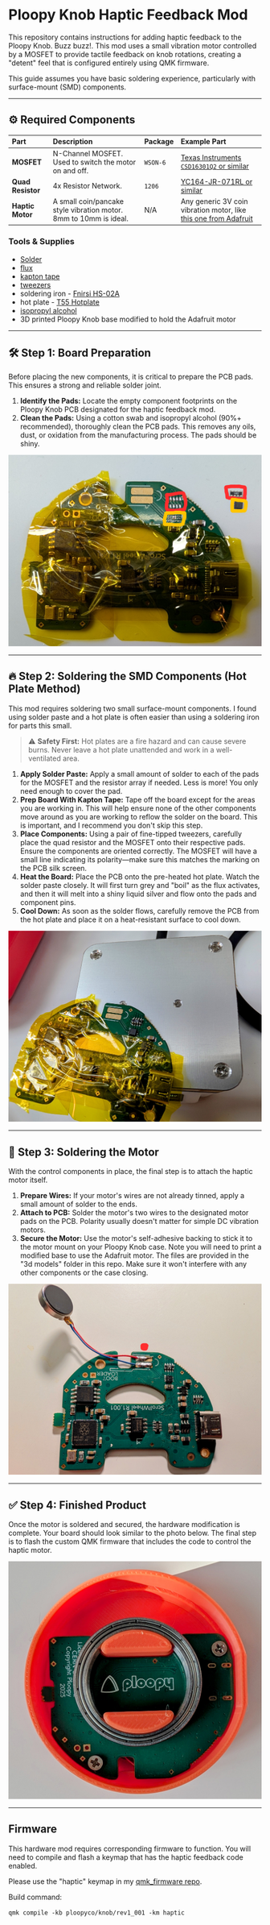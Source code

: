 # Ploopy Knob Haptic Feedback Mod

This repository contains instructions for adding haptic feedback to the Ploopy Knob. Buzz buzz!. This mod uses a small vibration motor controlled by a MOSFET to provide tactile feedback on knob rotations, creating a "detent" feel that is configured entirely using QMK firmware.

This guide assumes you have basic soldering experience, particularly with surface-mount (SMD) components.

---

## ⚙️ Required Components

| Part | Description | Package | Example Part |
| :--- | :--- | :--- | :--- |
| **MOSFET** | N-Channel MOSFET. Used to switch the motor on and off. | `WSON-6` | [Texas Instruments `CSD16301Q2` or similar](https://mou.sr/4fb3Gdl)|
| **Quad Resistor** | 4x Resistor Network. | `1206` | [YC164-JR-071RL or similar](https://mou.sr/46wOlBU) |
| **Haptic Motor** | A small coin/pancake style vibration motor. 8mm to 10mm is ideal. | N/A | Any generic 3V coin vibration motor, like [this one from Adafruit](https://www.adafruit.com/product/1201) |

### Tools & Supplies
- [Solder](https://amzn.to/3UwkeTA)
- [flux](https://amzn.to/40BSAIC)
- [kapton tape](https://amzn.to/45pTmuI)
- [tweezers](https://amzn.to/457N2XI)
- soldering iron - [Fnirsi HS-02A](https://amzn.to/4mfQypM)
- hot plate - [T55 Hotplate](https://amzn.to/4ofEBlY)
- [isopropyl alcohol](https://amzn.to/4o0Ajyu)
- 3D printed Ploopy Knob base modified to hold the Adafruit motor

---

## 🛠️ Step 1: Board Preparation

Before placing the new components, it is critical to prepare the PCB pads. This ensures a strong and reliable solder joint.

1.  **Identify the Pads:** Locate the empty component footprints on the Ploopy Knob PCB designated for the haptic feedback mod.
2.  **Clean the Pads:** Using a cotton swab and isopropyl alcohol (90%+ recommended), thoroughly clean the PCB pads. This removes any oils, dust, or oxidation from the manufacturing process. The pads should be shiny.

![Board Preparation](https://github.com/tuxedocurly/Ploopy-Knob-Haptic-Mod/blob/main/images/board%20prep.jpg)

---

## 🔥 Step 2: Soldering the SMD Components (Hot Plate Method)

This mod requires soldering two small surface-mount components. I found using solder paste and a hot plate is often easier than using a soldering iron for parts this small.

> ⚠️ **Safety First:** Hot plates are a fire hazard and can cause severe burns. Never leave a hot plate unattended and work in a well-ventilated area.

1.  **Apply Solder Paste:** Apply a small amount of solder to each of the pads for the MOSFET and the resistor array if needed. Less is more! You only need enough to cover the pad.
2.  **Prep Board With Kapton Tape:** Tape off the board except for the areas you are working in. This will help ensure none of the other components move around as you are working to reflow the solder on the board. This is important, and I recommend you don't skip this step.
3.  **Place Components:** Using a pair of fine-tipped tweezers, carefully place the quad resistor and the MOSFET onto their respective pads. Ensure the components are oriented correctly. The MOSFET will have a small line indicating its polarity—make sure this matches the marking on the PCB silk screen.
4.  **Heat the Board:** Place the PCB onto the pre-heated hot plate. Watch the solder paste closely. It will first turn grey and "boil" as the flux activates, and then it will melt into a shiny liquid silver and flow onto the pads and component pins.
5.  **Cool Down:** As soon as the solder flows, carefully remove the PCB from the hot plate and place it on a heat-resistant surface to cool down.

![Component Placement](https://github.com/tuxedocurly/Ploopy-Knob-Haptic-Mod/blob/main/images/hot%20plate.jpg)

---

## 🔌 Step 3: Soldering the Motor

With the control components in place, the final step is to attach the haptic motor itself.

1.  **Prepare Wires:** If your motor's wires are not already tinned, apply a small amount of solder to the ends.
2.  **Attach to PCB:** Solder the motor's two wires to the designated motor pads on the PCB. Polarity usually doesn't matter for simple DC vibration motors.
3.  **Secure the Motor:** Use the motor's self-adhesive backing to stick it to the motor mount on your Ploopy Knob case. Note you will need to print a modified base to use the Adafruit motor. The files are provided in the "3d models" folder in this repo. Make sure it won't interfere with any other components or the case closing.

![Motor Soldering](https://github.com/tuxedocurly/Ploopy-Knob-Haptic-Mod/blob/main/images/motor%20soldering.jpg)

---

## ✅ Step 4: Finished Product

Once the motor is soldered and secured, the hardware modification is complete. Your board should look similar to the photo below. The final step is to flash the custom QMK firmware that includes the code to control the haptic motor.

![Finished Product](https://github.com/tuxedocurly/Ploopy-Knob-Haptic-Mod/blob/main/images/finished%20knob.jpg)

---

## Firmware

This hardware mod requires corresponding firmware to function. You will need to compile and flash a keymap that has the haptic feedback code enabled.

Please use the "haptic" keymap in my [qmk_firmware repo](https://github.com/tuxedocurly/qmk_firmware/tree/ploopy-knob-haptic/keyboards/ploopyco/knob/keymaps/haptic).

Build command:
```
qmk compile -kb ploopyco/knob/rev1_001 -km haptic
```
